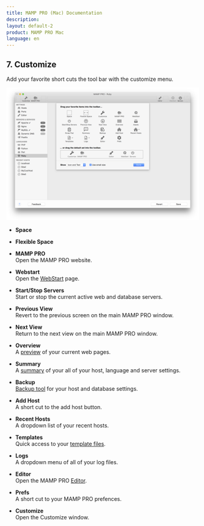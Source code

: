 ```yaml
---
title: MAMP PRO (Mac) Documentation
description: 
layout: default-2
product: MAMP PRO Mac
language: en
---
```


## 7. Customize

Add your favorite short cuts the tool bar with the customize menu.

![MAMP](Customize.png)

*  **Space**  

*  **Flexible Space**  

*  **MAMP PRO**  
    Open the MAMP PRO website.

*  **Webstart**  
        Open the [WebStart](../WebStart) page.

*  **Start/Stop Servers**  
        Start or stop the current active web and database servers.

*  **Previous View**  
        Revert to the previous screen on the main MAMP PRO window.

*  **Next View**  
        Return to the next view on the main MAMP PRO window.

*  **Overview**  
        A [preview](../Menu/Window) of your current web pages.

*  **Summary**  
        A [summary](../Menu/Window) of your all of your host, language and server settings.

*  **Backup**  
        [Backup tool](../Menu/MAMP-PRO) for your host and database settings.

*  **Add Host**  
        A short cut to the add host button.

*  **Recent Hosts**  
        A dropdown list of your recent hosts.

*  **Templates**  
        Quick access to your [template files](../Menu/File).

*  **Logs**  
        A dropdown menu of all of your log files.

*  **Editor**  
        Open the MAMP PRO [Editor](../Editor).

*  **Prefs**  
        A short cut to your MAMP PRO prefences.

*  **Customize**  
        Open the Customize window.


